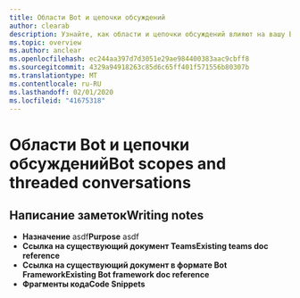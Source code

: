 ```yaml
---
title: Области Bot и цепочки обсуждений
author: clearab
description: Узнайте, как области и цепочки обсуждений влияют на вашу Bot для Microsoft Teams.
ms.topic: overview
ms.author: anclear
ms.openlocfilehash: ec244aa397d7d3051e29ae984400383aac9cbff8
ms.sourcegitcommit: 4329a94918263c85d6c65ff401f571556b80307b
ms.translationtype: MT
ms.contentlocale: ru-RU
ms.lasthandoff: 02/01/2020
ms.locfileid: "41675318"
---
```

# <a name="bot-scopes-and-threaded-conversations"></a><span data-ttu-id="baf90-103">Области Bot и цепочки обсуждений</span><span class="sxs-lookup"><span data-stu-id="baf90-103">Bot scopes and threaded conversations</span></span>

## <a name="writing-notes"></a><span data-ttu-id="baf90-104">Написание заметок</span><span class="sxs-lookup"><span data-stu-id="baf90-104">Writing notes</span></span>

 * <span data-ttu-id="baf90-105">**Назначение** asdf</span><span class="sxs-lookup"><span data-stu-id="baf90-105">**Purpose** asdf</span></span>
 * <span data-ttu-id="baf90-106">**Ссылка на существующий документ Teams**[]()</span><span class="sxs-lookup"><span data-stu-id="baf90-106">**Existing teams doc reference** []()</span></span>
 * <span data-ttu-id="baf90-107">**Ссылка на существующий документ в формате Bot Framework**[]()</span><span class="sxs-lookup"><span data-stu-id="baf90-107">**Existing Bot framework doc reference** []()</span></span>
 * <span data-ttu-id="baf90-108">**Фрагменты кода**[]()</span><span class="sxs-lookup"><span data-stu-id="baf90-108">**Code Snippets** []()</span></span>
